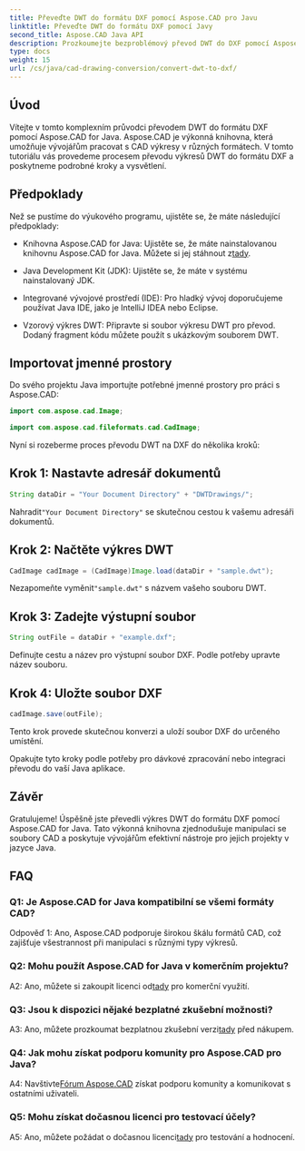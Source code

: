 ```yaml
---
title: Převeďte DWT do formátu DXF pomocí Aspose.CAD pro Javu
linktitle: Převeďte DWT do formátu DXF pomocí Javy
second_title: Aspose.CAD Java API
description: Prozkoumejte bezproblémový převod DWT do DXF pomocí Aspose.CAD pro Javu. Postupujte podle našeho podrobného průvodce pro efektivní manipulaci se soubory CAD.
type: docs
weight: 15
url: /cs/java/cad-drawing-conversion/convert-dwt-to-dxf/
---
```

## Úvod

Vítejte v tomto komplexním průvodci převodem DWT do formátu DXF pomocí Aspose.CAD for Java. Aspose.CAD je výkonná knihovna, která umožňuje vývojářům pracovat s CAD výkresy v různých formátech. V tomto tutoriálu vás provedeme procesem převodu výkresů DWT do formátu DXF a poskytneme podrobné kroky a vysvětlení.

## Předpoklady

Než se pustíme do výukového programu, ujistěte se, že máte následující předpoklady:

-  Knihovna Aspose.CAD for Java: Ujistěte se, že máte nainstalovanou knihovnu Aspose.CAD for Java. Můžete si jej stáhnout z[tady](https://releases.aspose.com/cad/java/).

- Java Development Kit (JDK): Ujistěte se, že máte v systému nainstalovaný JDK.

- Integrované vývojové prostředí (IDE): Pro hladký vývoj doporučujeme používat Java IDE, jako je IntelliJ IDEA nebo Eclipse.

- Vzorový výkres DWT: Připravte si soubor výkresu DWT pro převod. Dodaný fragment kódu můžete použít s ukázkovým souborem DWT.

## Importovat jmenné prostory

Do svého projektu Java importujte potřebné jmenné prostory pro práci s Aspose.CAD:

```java
import com.aspose.cad.Image;

import com.aspose.cad.fileformats.cad.CadImage;
```

Nyní si rozeberme proces převodu DWT na DXF do několika kroků:

## Krok 1: Nastavte adresář dokumentů

```java
String dataDir = "Your Document Directory" + "DWTDrawings/";
```

 Nahradit`"Your Document Directory"` se skutečnou cestou k vašemu adresáři dokumentů.

## Krok 2: Načtěte výkres DWT

```java
CadImage cadImage = (CadImage)Image.load(dataDir + "sample.dwt");
```

 Nezapomeňte vyměnit`"sample.dwt"` s názvem vašeho souboru DWT.

## Krok 3: Zadejte výstupní soubor

```java
String outFile = dataDir + "example.dxf";
```

Definujte cestu a název pro výstupní soubor DXF. Podle potřeby upravte název souboru.

## Krok 4: Uložte soubor DXF

```java
cadImage.save(outFile);
```

Tento krok provede skutečnou konverzi a uloží soubor DXF do určeného umístění.

Opakujte tyto kroky podle potřeby pro dávkové zpracování nebo integraci převodu do vaší Java aplikace.

## Závěr

Gratulujeme! Úspěšně jste převedli výkres DWT do formátu DXF pomocí Aspose.CAD for Java. Tato výkonná knihovna zjednodušuje manipulaci se soubory CAD a poskytuje vývojářům efektivní nástroje pro jejich projekty v jazyce Java.

## FAQ

### Q1: Je Aspose.CAD for Java kompatibilní se všemi formáty CAD?

Odpověď 1: Ano, Aspose.CAD podporuje širokou škálu formátů CAD, což zajišťuje všestrannost při manipulaci s různými typy výkresů.

### Q2: Mohu použít Aspose.CAD for Java v komerčním projektu?

 A2: Ano, můžete si zakoupit licenci od[tady](https://purchase.aspose.com/buy) pro komerční využití.

### Q3: Jsou k dispozici nějaké bezplatné zkušební možnosti?

 A3: Ano, můžete prozkoumat bezplatnou zkušební verzi[tady](https://releases.aspose.com/) před nákupem.

### Q4: Jak mohu získat podporu komunity pro Aspose.CAD pro Java?

 A4: Navštivte[Fórum Aspose.CAD](https://forum.aspose.com/c/cad/19) získat podporu komunity a komunikovat s ostatními uživateli.

### Q5: Mohu získat dočasnou licenci pro testovací účely?

 A5: Ano, můžete požádat o dočasnou licenci[tady](https://purchase.aspose.com/temporary-license/) pro testování a hodnocení.